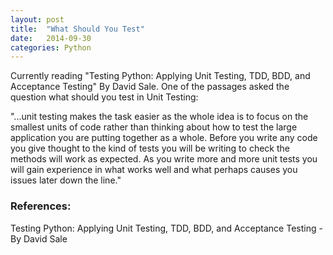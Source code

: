 ```yaml
---
layout: post
title:  "What Should You Test"
date:   2014-09-30 
categories: Python
---
```


<p>Currently reading "Testing Python: Applying Unit Testing, TDD, BDD, and Acceptance Testing" By David Sale. One of the passages asked the question what should you test in Unit Testing:

"...unit testing makes the task easier as the whole idea is to focus on the smallest units of code rather than thinking about how to test the large application you are putting together as a whole. Before you write any code you give thought to the kind of tests you will be writing to check the methods will work as expected. As you write more and more unit tests you will gain experience in what works well and what
perhaps causes you issues later down the line."</p> 




### References: 
Testing Python: Applying Unit Testing, TDD, BDD, and Acceptance Testing -By David Sale 
